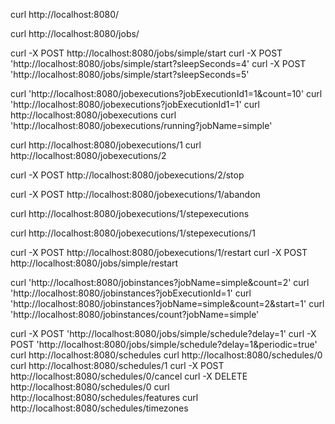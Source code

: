 curl http://localhost:8080/

curl http://localhost:8080/jobs/

curl -X POST http://localhost:8080/jobs/simple/start
curl -X POST 'http://localhost:8080/jobs/simple/start?sleepSeconds=4'
curl -X POST 'http://localhost:8080/jobs/simple/start?sleepSeconds=5'

curl 'http://localhost:8080/jobexecutions?jobExecutionId1=1&count=10'
curl 'http://localhost:8080/jobexecutions?jobExecutionId1=1'
curl http://localhost:8080/jobexecutions
curl 'http://localhost:8080/jobexecutions/running?jobName=simple'

curl http://localhost:8080/jobexecutions/1
curl http://localhost:8080/jobexecutions/2

curl -X POST http://localhost:8080/jobexecutions/2/stop

curl -X POST http://localhost:8080/jobexecutions/1/abandon

curl http://localhost:8080/jobexecutions/1/stepexecutions

curl http://localhost:8080/jobexecutions/1/stepexecutions/1

curl -X POST http://localhost:8080/jobexecutions/1/restart
curl -X POST http://localhost:8080/jobs/simple/restart

curl 'http://localhost:8080/jobinstances?jobName=simple&count=2'
curl 'http://localhost:8080/jobinstances?jobExecutionId=1'
curl 'http://localhost:8080/jobinstances?jobName=simple&count=2&start=1'
curl 'http://localhost:8080/jobinstances/count?jobName=simple'

curl -X POST 'http://localhost:8080/jobs/simple/schedule?delay=1'
curl -X POST 'http://localhost:8080/jobs/simple/schedule?delay=1&periodic=true'
curl http://localhost:8080/schedules
curl http://localhost:8080/schedules/0
curl http://localhost:8080/schedules/1
curl -X POST http://localhost:8080/schedules/0/cancel
curl -X DELETE http://localhost:8080/schedules/0
curl http://localhost:8080/schedules/features
curl http://localhost:8080/schedules/timezones
